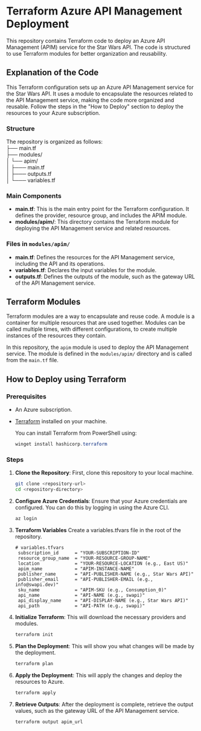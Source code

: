 # Terraform Azure API Management Deployment

This repository contains Terraform code to deploy an Azure API Management (APIM) service for the Star Wars API. The code is structured to use Terraform modules for better organization and reusability.

## Explanation of the Code
This Terraform configuration sets up an Azure API Management service for the Star Wars API. It uses a module to encapsulate the resources related to the API Management service, making the code more organized and reusable. Follow the steps in the "How to Deploy" section to deploy the resources to your Azure subscription.

### Structure
The repository is organized as follows:  
├── main.tf  
├── modules/  
│ └── apim/  
│ ├─── main.tf  
│ ├─── outputs.tf   
│ └─── variables.tf   

### Main Components

- **main.tf**: This is the main entry point for the Terraform configuration. It defines the provider, resource group, and includes the APIM module.
- **modules/apim/**: This directory contains the Terraform module for deploying the API Management service and related resources.

### Files in `modules/apim/`

- **main.tf**: Defines the resources for the API Management service, including the API and its operations.
- **variables.tf**: Declares the input variables for the module.
- **outputs.tf**: Defines the outputs of the module, such as the gateway URL of the API Management service.

## Terraform Modules

Terraform modules are a way to encapsulate and reuse code. A module is a container for multiple resources that are used together. Modules can be called multiple times, with different configurations, to create multiple instances of the resources they contain.

In this repository, the `apim` module is used to deploy the API Management service. The module is defined in the `modules/apim/` directory and is called from the `main.tf` file.

## How to Deploy using Terraform
### Prerequisites

- An Azure subscription.
- [Terraform](https://www.terraform.io/downloads.html) installed on your machine.  
  
  You can install Terraform from PowerShell using:
  ```powershell
  winget install hashicorp.terraform
  ```
### Steps

1. **Clone the Repository**: First, clone this repository to your local machine.
    ```sh
    git clone <repository-url>
    cd <repository-directory>
    ```

2. **Configure Azure Credentials**: Ensure that your Azure credentials are configured. You can do this by logging in using the Azure CLI.
    ```sh
    az login
    ```

3. **Terraform Variables** Create a variables.tfvars file in the root of the repository.
   ```hcl
   # variables.tfvars
    subscription_id      = "YOUR-SUBSCRIPTION-ID"
    resource_group_name  = "YOUR-RESOURCE-GROUP-NAME"
    location             = "YOUR-RESOURCE-LOCATION (e.g., East US)"
    apim_name            = "APIM-INSTANCE-NAME"
    publisher_name       = "API-PUBLISHER-NAME (e.g., Star Wars API)"
    publisher_email      = "API-PUBLISHER-EMAIL (e.g., info@swapi.dev)"
    sku_name             = "APIM-SKU (e.g., Consumption_0)"
    api_name             = "API-NAME (e.g., swapi)"
    api_display_name     = "API-DISPLAY-NAME (e.g., Star Wars API)"
    api_path             = "API-PATH (e.g., swapi)"
    ```

4. **Initialize Terraform**: This will download the necessary providers and modules.
    ```sh
    terraform init
    ```

5. **Plan the Deployment**: This will show you what changes will be made by the deployment.
    ```sh
    terraform plan
    ```

6. **Apply the Deployment**: This will apply the changes and deploy the resources to Azure.
    ```sh
    terraform apply
    ```
7. **Retrieve Outputs**: After the deployment is complete, retrieve the output values, such as the gateway URL of the API Management service.
    ```sh
    terraform output apim_url
    ```